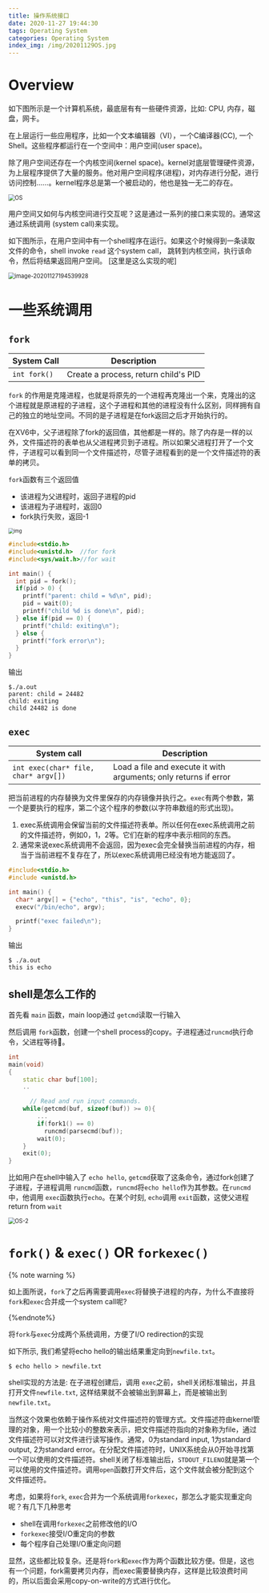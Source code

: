 ```yaml
---
title: 操作系统接口
date: 2020-11-27 19:44:30
tags: Operating System
categories: Operating System
index_img: /img/20201129OS.jpg
---
```


# Overview

如下图所示是一个计算机系统，最底层有有一些硬件资源，比如: CPU, 内存，磁盘，网卡。

在上层运行一些应用程序，比如一个文本编辑器（VI），一个C编译器(CC), 一个Shell。这些程序都运行在一个空间中：用户空间(user space)。

除了用户空间还存在一个内核空间(kernel space)。kernel对底层管理硬件资源，为上层程序提供了大量的服务。他对用户空间程序(进程)，对内存进行分配，进行访问控制......。kernel程序总是第一个被启动的，他也是独一无二的存在。



<img src="OS.jpg" alt="OS" style="zoom:80%;" />

用户空间又如何与内核空间进行交互呢？这是通过一系列的接口来实现的。通常这通过系统调用 (system call)来实现。

如下图所示，在用户空间中有一个shell程序在运行。如果这个时候得到一条读取文件的命令，shell invoke `read` 这个system call， 跳转到内核空间，执行该命令，然后将结果返回用户空间。 [这里是这么实现的呢]

<img src="image-20201127194539928.png" alt="image-20201127194539928" style="zoom:80%;" />



# 一些系统调用

## `fork`

| System Call  | Description                          |
| ------------ | ------------------------------------ |
| `int fork()` | Create a process, return child's PID |

`fork` 的作用是克隆进程，也就是将原先的一个进程再克隆出一个来，克隆出的这个进程就是原进程的子进程，这个子进程和其他的进程没有什么区别，同样拥有自己的独立的地址空间。不同的是子进程是在fork返回之后才开始执行的。

在XV6中，父子进程除了fork的返回值，其他都是一样的。除了内存是一样的以外，文件描述符的表单也从父进程拷贝到子进程。所以如果父进程打开了一个文件，子进程可以看到同一个文件描述符，尽管子进程看到的是一个文件描述符的表单的拷贝。

`fork`函数有三个返回值

* 该进程为父进程时，返回子进程的pid
*  该进程为子进程时，返回0
*  fork执行失败，返回-1

<img src="v2-c5c3ba7e5e1f3eb0127683faef9cce32_720w.png" alt="img" style="zoom:67%;" />

```cpp
#include<stdio.h>
#include<unistd.h> 	//for fork
#include<sys/wait.h>//for wait

int main() {
  int pid = fork();
  if(pid > 0) {
    printf("parent: child = %d\n", pid);
    pid = wait(0);
    printf("child %d is done\n", pid);
  } else if(pid == 0) {
    printf("child: exiting\n");
  } else {
    printf("fork error\n");
  }
}
```

输出

```shell
$./a.out
parent: child = 24482
child: exiting
child 24482 is done
```



## `exec`

| System call                          | Description                                                  |
| ------------------------------------ | ------------------------------------------------------------ |
| `int exec(char* file, char* argv[])` | Load a file and execute it with arguments; only returns if error |



把当前进程的内存替换为文件里保存的内存镜像并执行之。`exec`有两个参数，第一个是要执行的程序，第二个这个程序的参数(以字符串数组的形式出现)。

1. exec系统调用会保留当前的文件描述符表单。所以任何在exec系统调用之前的文件描述符，例如0，1，2等。它们在新的程序中表示相同的东西。
2. 通常来说exec系统调用不会返回，因为exec会完全替换当前进程的内存，相当于当前进程不复存在了，所以exec系统调用已经没有地方能返回了。

```cpp
#include<stdio.h>
#include <unistd.h>

int main() {
  char* argv[] = {"echo", "this", "is", "echo", 0};
  execv("/bin/echo", argv);

  printf("exec failed\n");
}
```

输出

```shell
$ ./a.out  
this is echo
```



## shell是怎么工作的

首先看 `main` 函数，main loop通过 `getcmd`读取一行输入

然后调用 `fork`函数，创建一个shell process的copy。子进程通过`runcmd`执行命令，父进程等待。

```cpp
int
main(void)
{
  	static char buf[100];
	..

      // Read and run input commands.
    while(getcmd(buf, sizeof(buf)) >= 0){
    	...
        if(fork1() == 0)
          runcmd(parsecmd(buf));
        wait(0);
    }
    exit(0);
}
```



比如用户在shell中输入了 `echo hello`, `getcmd`获取了这条命令，通过fork创建了子进程，子进程调用 `runcmd`函数，`runcmd`将`echo hello`作为其参数。在`runcmd`中，他调用 `exec`函数执行`echo`。在某个时刻, `echo`调用 `exit`函数，这使父进程return from `wait`

<img src="OS-2.png" alt="OS-2" style="zoom:80%;" />

# `fork()` & `exec()` OR `forkexec()`

{% note warning %}

如上面所说，`fork`了之后再需要调用`exec`将替换子进程的内存，为什么不直接将`fork`和`exec`合并成一个system call呢?

{%endnote%}

将`fork`与`exec`分成两个系统调用，方便了I/O redirection的实现

如下所示, 我们希望将echo hello的输出结果重定向到`newfile.txt`。

```shell
$ echo hello > newfile.txt
```

shell实现的方法是: 在子进程创建后，调用 `exec`之前，shell关闭标准输出，并且打开文件`newfile.txt`, 这样结果就不会被输出到屏幕上，而是被输出到`newfile.txt`。

当然这个效果也依赖于操作系统对文件描述符的管理方式。文件描述符由kernel管理的对象，用一个比较小的整数来表示，把文件描述符指向的对象称为file，通过文件描述符可以对文件进行读写操作。通常，0为standard input, 1为standard output, 2为standard error。在分配文件描述符时，UNIX系统会从0开始寻找第一个可以使用的文件描述符。shell关闭了标准输出后，`STDOUT_FILENO`就是第一个可以使用的文件描述符。调用`open`函数打开文件后，这个文件就会被分配到这个文件描述符。

考虑，如果将`fork`, `exec`合并为一个系统调用`forkexec`，那怎么才能实现重定向呢？有几下几种思考

* shell在调用`forkexec`之前修改他的I/O
* `forkexec`接受I/O重定向的参数
* 每个程序自己处理I/O重定向问题

显然，这些都比较复杂。还是将`fork`和`exec`作为两个函数比较方便。但是，这也有一个问题，fork需要拷贝内存，而exec需要替换内存，这样是比较浪费时间的，所以后面会采用copy-on-write的方式进行优化。